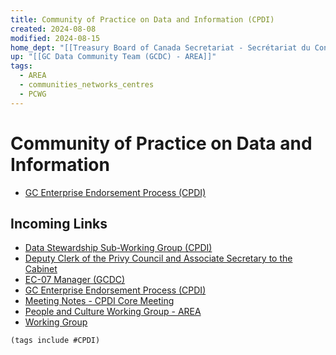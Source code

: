 ```yaml
---
title: Community of Practice on Data and Information (CPDI)
created: 2024-08-08
modified: 2024-08-15
home_dept: "[[Treasury Board of Canada Secretariat - Secrétariat du Conseil du Trésor du Canada - TBS - SCT]]"
up: "[[GC Data Community Team (GCDC) - AREA]]"
tags:
  - AREA
  - communities_networks_centres
  - PCWG
---
```

# Community of Practice on Data and Information
- [GC Enterprise Endorsement Process (CPDI)](./GC%20Enterprise%20Endorsement%20Process%20(CPDI).md)
## Incoming Links
- [Data Stewardship Sub-Working Group (CPDI)](./Data%20Stewardship%20Sub-Working%20Group%20(CPDI).md)
- [Deputy Clerk of the Privy Council and Associate Secretary to the Cabinet](./Deputy%20Clerk%20of%20the%20Privy%20Council%20and%20Associate%20Secretary%20to%20the%20Cabinet.md)
- [EC-07 Manager (GCDC)](./EC-07%20Manager%20(GCDC).md)
- [GC Enterprise Endorsement Process (CPDI)](./GC%20Enterprise%20Endorsement%20Process%20(CPDI).md)
- [Meeting Notes - CPDI Core Meeting](./Meeting%20Notes%20-%20CPDI%20Core%20Meeting.md)
- [People and Culture Working Group - AREA](./docs/People%20and%20Culture%20Working%20Group%20-%20AREA.md)
- [Working Group](./Working%20Group.md)
 

```tasks
(tags include #CPDI)
```
